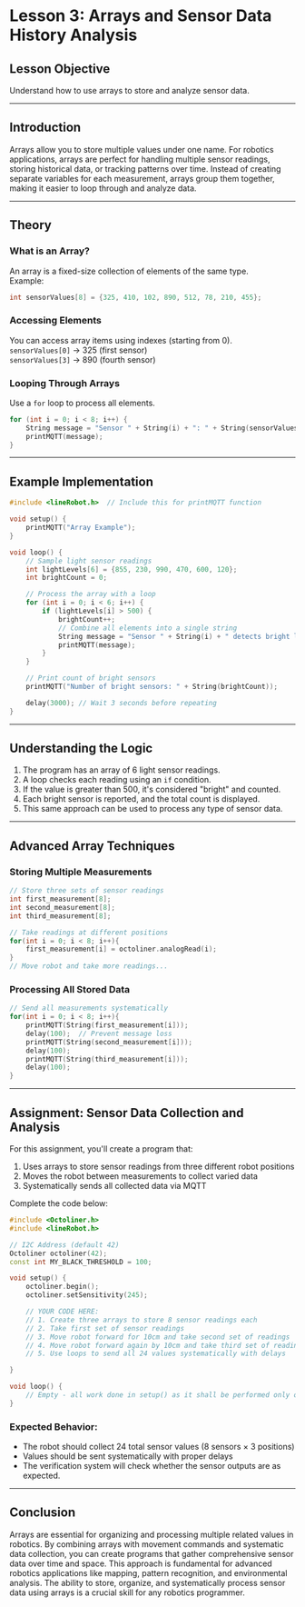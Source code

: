 # **Lesson 3: Arrays and Sensor Data History Analysis**

## **Lesson Objective**

Understand how to use arrays to store and analyze sensor data.

---

## **Introduction**

Arrays allow you to store multiple values under one name. For robotics applications, arrays are perfect for handling multiple sensor readings, storing historical data, or tracking patterns over time. Instead of creating separate variables for each measurement, arrays group them together, making it easier to loop through and analyze data.

---

## **Theory**

### **What is an Array?**

An array is a fixed-size collection of elements of the same type.  
Example:

```cpp
int sensorValues[8] = {325, 410, 102, 890, 512, 78, 210, 455};
```

### **Accessing Elements**

You can access array items using indexes (starting from 0).  
`sensorValues[0]` → 325 (first sensor)  
`sensorValues[3]` → 890 (fourth sensor)

### **Looping Through Arrays**

Use a `for` loop to process all elements.

```cpp
for (int i = 0; i < 8; i++) {
    String message = "Sensor " + String(i) + ": " + String(sensorValues[i]);
    printMQTT(message);
}
```

---

## **Example Implementation**

```cpp
#include <lineRobot.h>  // Include this for printMQTT function

void setup() {
    printMQTT("Array Example");
}

void loop() {
    // Sample light sensor readings
    int lightLevels[6] = {855, 230, 990, 470, 600, 120};
    int brightCount = 0;

    // Process the array with a loop
    for (int i = 0; i < 6; i++) {
        if (lightLevels[i] > 500) {
            brightCount++;
            // Combine all elements into a single string
            String message = "Sensor " + String(i) + " detects bright light";
            printMQTT(message);
        }
    }

    // Print count of bright sensors
    printMQTT("Number of bright sensors: " + String(brightCount));

    delay(3000); // Wait 3 seconds before repeating
}
```

---

## **Understanding the Logic**

1. The program has an array of 6 light sensor readings.
2. A loop checks each reading using an `if` condition.
3. If the value is greater than 500, it's considered "bright" and counted.
4. Each bright sensor is reported, and the total count is displayed.
5. This same approach can be used to process any type of sensor data.

---

## **Advanced Array Techniques**

### **Storing Multiple Measurements**

```cpp
// Store three sets of sensor readings
int first_measurement[8];
int second_measurement[8];
int third_measurement[8];

// Take readings at different positions
for(int i = 0; i < 8; i++){
    first_measurement[i] = octoliner.analogRead(i);
}
// Move robot and take more readings...
```

### **Processing All Stored Data**

```cpp
// Send all measurements systematically
for(int i = 0; i < 8; i++){
    printMQTT(String(first_measurement[i]));
    delay(100);  // Prevent message loss
    printMQTT(String(second_measurement[i]));
    delay(100);
    printMQTT(String(third_measurement[i]));
    delay(100);
}
```

---

## **Assignment: Sensor Data Collection and Analysis**

For this assignment, you'll create a program that:

1. Uses arrays to store sensor readings from three different robot positions
2. Moves the robot between measurements to collect varied data
3. Systematically sends all collected data via MQTT

Complete the code below:

```cpp
#include <Octoliner.h>
#include <lineRobot.h>

// I2C Address (default 42)
Octoliner octoliner(42);
const int MY_BLACK_THRESHOLD = 100;

void setup() {
    octoliner.begin();
    octoliner.setSensitivity(245);

    // YOUR CODE HERE:
    // 1. Create three arrays to store 8 sensor readings each
    // 2. Take first set of sensor readings
    // 3. Move robot forward for 10cm and take second set of readings
    // 4. Move robot forward again by 10cm and take third set of readings
    // 5. Use loops to send all 24 values systematically with delays

}

void loop() {
    // Empty - all work done in setup() as it shall be performed only once
}
```

### **Expected Behavior:**

- The robot should collect 24 total sensor values (8 sensors × 3 positions)
- Values should be sent systematically with proper delays
- The verification system will check whether the sensor outputs are as expected.

---

## **Conclusion**

Arrays are essential for organizing and processing multiple related values in robotics. By combining arrays with movement commands and systematic data collection, you can create programs that gather comprehensive sensor data over time and space. This approach is fundamental for advanced robotics applications like mapping, pattern recognition, and environmental analysis. The ability to store, organize, and systematically process sensor data using arrays is a crucial skill for any robotics programmer.
